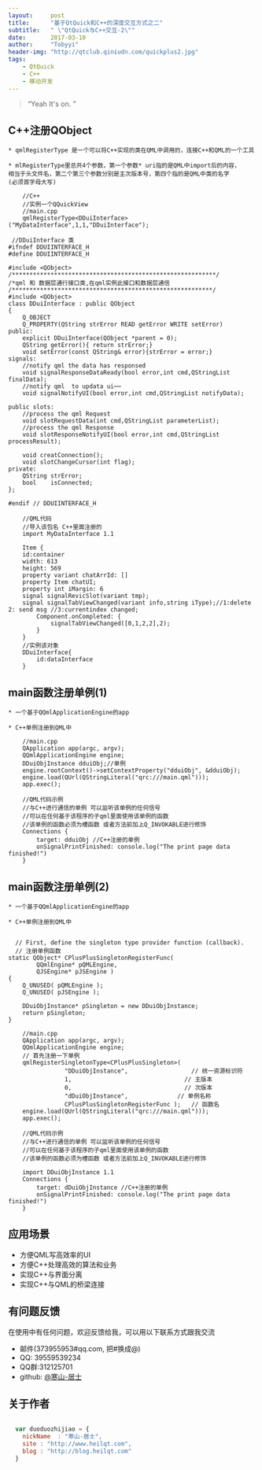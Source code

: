 ```yaml
---
layout:     post
title:      "基于QtQuick和C++的深度交互方式之二"
subtitle:   " \"QtQuick与C++交互-2\""
date:       2017-03-10
author:     "Tobyyi"
header-img: "http://qtclub.qiniudn.com/quickplus2.jpg"
tags:
    - QtQuick
    - C++
    - 移动开发
---
```


> “Yeah It's on. ”

## C++注册QObject

    * qmlRegisterType 是一个可以将C++实现的类在QML中调用的，连接C++和QML的一个工具

    * mlRegisterType里总共4个参数，第一个参数* uri指的是QML中import后的内容，
    相当于头文件名，第二个第三个参数分别是主次版本号，第四个指的是QML中类的名字
    (必须首字母大写)

```
    //C++
    //实例一个QQuickView
    //main.cpp
    qmlRegisterType<DDuiInterface>("MyDataInterface",1,1,"DDuiInterface");
```

```
 //DDuiInterface 类
#ifndef DDUIINTERFACE_H
#define DDUIINTERFACE_H

#include <QObject>
/**********************************************************/
/*qml 和 数据层通行接口类,在qml实例此接口和数据层通信
/*********************************************************/
#include <QObject>
class DDuiInterface : public QObject
{
    Q_OBJECT
    Q_PROPERTY(QString strError READ getError WRITE setError)
public:
    explicit DDuiInterface(QObject *parent = 0);
    QString getError(){ return strError;}
    void setError(const QString& error){strError = error;}
signals:
    //notify qml the data has responsed
    void signalResponseDataReady(bool error,int cmd,QStringList finalData);
    //notify qml  to updata ui⋯⋯
    void signalNotifyUI(bool error,int cmd,QStringList notifyData);

public slots:
    //process the qml Request
    void slotRequestData(int cmd,QStringList parameterList);
    //process the qml Response
    void slotResponseNotifyUI(bool error,int cmd,QStringList processResult);

    void creatConnection();
    void slotChangeCursor(int flag);
private:
    QString strError;
    bool    isConnected;
};

#endif // DDUIINTERFACE_H

```

```
    //QML代码
    //导入该包名 C++里面注册的
    import MyDataInterface 1.1

    Item {
    id:container
    width: 613
    height: 569
    property variant chatArrId: []
    property Item chatUI;
    property int iMargin: 6
    signal signalRevicSlot(variant tmp);
    signal signalTabViewChanged(variant info,string iType);//1:delete 2: send msg //3:currentindex changed;
        Component.onCompleted: {
            signalTabViewChanged([0,1,2,2],2);
        }
    }
    //实例该对象
    DDuiInterface{
        id:dataInterface
    }

```

## main函数注册单例(1)

    * 一个基于QQmlApplicationEngine的app

    * C++单例注册到QML中

```
    //main.cpp
    QApplication app(argc, argv);
    QQmlApplicationEngine engine;
    DDuiObjInstance dduiObj;//单例
    engine.rootContext()->setContextProperty("dduiObj", &dduiObj);
    engine.load(QUrl(QStringLiteral("qrc:///main.qml")));
    app.exec();
```

```
    //QML代码示例
    //与C++进行通信的单例 可以监听该单例的任何信号
    //可以在任何基于该程序的子qml里面使用该单例的函数
    //该单例的函数必须为槽函数 或者方法前加上Q_INVOKABLE进行修饰
    Connections {
        target: dduiObj //C++注册的单例
        onSignalPrintFinished: console.log("The print page data finished!")
    }

```

## main函数注册单例(2)

    * 一个基于QQmlApplicationEngine的app

    * C++单例注册到QML中

```

  // First, define the singleton type provider function (callback).
  // 注册单例函数
static QObject* CPlusPlusSingletonRegisterFunc(
        QQmlEngine* pQMLEngine,
        QJSEngine* pJSEngine )
{
    Q_UNUSED( pQMLEngine );
    Q_UNUSED( pJSEngine );

    DDuiObjInstance* pSingleton = new DDuiObjInstance;
    return pSingleton;
}

    //main.cpp
    QApplication app(argc, argv);
    QQmlApplicationEngine engine;
    // 首先注册一下单例
    qmlRegisterSingletonType<CPlusPlusSingleton>(
                "DDuiObjInstance",                  // 统一资源标识符
                1,                                // 主版本
                0,                                // 次版本
                "dDuiObjInstance",              // 单例名称
                CPlusPlusSingletonRegisterFunc );   // 函数名
    engine.load(QUrl(QStringLiteral("qrc:///main.qml")));
    app.exec();
```

```
    //QML代码示例
    //与C++进行通信的单例 可以监听该单例的任何信号
    //可以在任何基于该程序的子qml里面使用该单例的函数
    //该单例的函数必须为槽函数 或者方法前加上Q_INVOKABLE进行修饰

    import DDuiObjInstance 1.1
    Connections {
        target: dDuiObjInstance //C++注册的单例
        onSignalPrintFinished: console.log("The print page data finished!")
    }

```

## 应用场景

* 方便QML写高效率的UI
* 方便C++处理高效的算法和业务
* 实现C++与界面分离
* 实现C++与QML的桥梁连接

## 有问题反馈

在使用中有任何问题，欢迎反馈给我，可以用以下联系方式跟我交流

* 邮件(373955953#qq.com, 把#换成@)
* QQ: 39559539234
* QQ群:312125701
* github: [@寒山-居士](https://github.com/toby20130333)

## 关于作者

```javascript

  var duoduozhijiao = {
    nickName  : "寒山-居士",
    site : "http://www.heilqt.com",
    blog : "http://blog.heilqt.com"
  }

```